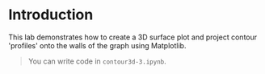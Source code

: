 # Introduction

This lab demonstrates how to create a 3D surface plot and project contour 'profiles' onto the walls of the graph using Matplotlib.

> You can write code in `contour3d-3.ipynb`.
